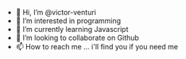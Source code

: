 - 👋 Hi, I’m @victor-venturi
- 👀 I’m interested in programming
- 🌱 I’m currently learning Javascript
- 💞️ I’m looking to collaborate on Github
- 📫 How to reach me ... i'll find you if you need me

<!---
victor-venturi/victor-venturi is a ✨ special ✨ repository because its `README.md` (this file) appears on your GitHub profile.
You can click the Preview link to take a look at your changes.
--->
